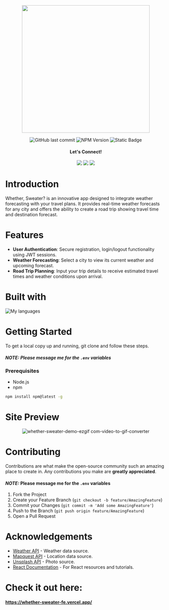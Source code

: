 <div align='center'>
  <img src="https://github.com/DavisWeimer/whether-sweater-fe/assets/128326999/be371417-729a-4f97-a5ba-72a6e43a0344" style="width: 400px" />

  ![GitHub last commit](https://img.shields.io/github/last-commit/DavisWeimer/whether-sweater-fe?style=plastic)
  ![NPM Version](https://img.shields.io/npm/v/react?style=plastic)
  ![Static Badge](https://img.shields.io/badge/tests-passing-green?style=plastic&color=4CBB17)

  #### Let's Connect!
  <a target="_blank" href="https://www.linkedin.com/in/davis-weimer/" rel="noopener noreferrer"><img src="https://img.shields.io/badge/-LinkedIn-303030?style=for-the-badge&logo=Linkedin&logoColor=00C6BA"></img></a>
  <a target="_blank" href="mailto:davisweimer@gmail.com" rel="noopener noreferrer"><img src="https://img.shields.io/badge/-Gmail-303030?style=for-the-badge&logo=Gmail&logoColor=00C6BA"></img></a>
  <a target="_blank" href="https://www.dw-portfolio.com/" rel="noopener noreferrer"><img src="https://img.shields.io/badge/-Portfolio-303030?style=for-the-badge&logo=Vercel&logoColor=00C6BA"></img></a>
  </div>

</div>

# Introduction
Whether, Sweater? is an innovative app designed to integrate weather forecasting with your travel plans. It provides real-time weather forecasts for any city and offers the ability to create a road trip showing travel time and destination forecast.

# Features
- **User Authentication**: Secure registration, login/logout functionality using JWT sessions.
- **Weather Forecasting**: Select a city to view its current weather and upcoming forecast.
- **Road Trip Planning**: Input your trip details to receive estimated travel times and weather conditions upon arrival.

# Built with<br>
<img src="https://skillicons.dev/icons?i=react,nodejs,vite,tailwind,vscode,vercel,figma" alt="My languages"/>

# Getting Started
To get a local copy up and running, git clone and follow these steps.
##### *NOTE:* Please message me for the `.env` variables

### Prerequisites
- Node.js
- npm
```bash
npm install npm@latest -g
```

# Site Preview
<div align='center'>
  
  ![whether-sweater-demo-ezgif com-video-to-gif-converter](https://github.com/DavisWeimer/whether-sweater-fe/assets/128326999/0b9b7f27-996d-4e60-9dad-50771aed0195)

</div>  

# Contributing
Contributions are what make the open-source community such an amazing place to create in. Any contributions you make are **greatly appreciated**.
#### *NOTE:* Please message me for the `.env` variables

1. Fork the Project
2. Create your Feature Branch (`git checkout -b feature/AmazingFeature`)
3. Commit your Changes (`git commit -m 'Add some AmazingFeature'`)
4. Push to the Branch (`git push origin feature/AmazingFeature`)
5. Open a Pull Request

# Acknowledgements
- [Weather API](https://www.weatherapi.com/) - Weather data source.
- [Mapquest API](https://developer.mapquest.com/) - Location data source.
- [Unsplash API](https://unsplash.com/) - Photo source.
- [React Documentation](https://reactjs.org/) - For React resources and tutorials.


# Check it out here:
#### https://whether-sweater-fe.vercel.app/
